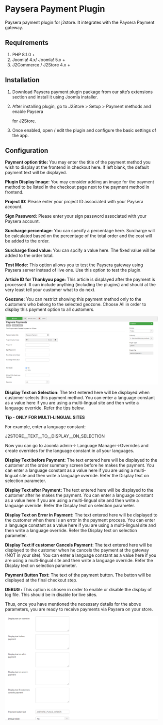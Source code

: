 # Paysera Payment Plugin

Paysera payment plugin for j2store. It integrates with the Paysera Payment gateway.

## Requirements

1. PHP 8.1.0 +
2. Joomla! 4.x/ Joomla! 5.x +
3. J2Commerce / J2Store 4.x +

## Installation <a href="#installation" id="installation"></a>

1. Download Paysera payment plugin package from our site’s extensions section and install it using Joomla installer.
2.  After installing plugin, go to J2Store > Setup > Payment methods and enable Paysera

    for J2Store.
3. Once enabled, open / edit the plugin and configure the basic settings of the app.

## Configuration <a href="#configuration" id="configuration"></a>

**Payment option title:** You may enter the title of the payment method you wish to display at the frontend in checkout here. If left blank, the default payment text will be displayed.

**Plugin Display Image:** You may consider adding an image for the payment method to be listed in the checkout page next to the payment method in frontend.

**Project ID:** Please enter your project ID associated with your Paysera account.

**Sign Password:** Please enter your sign password associated with your Paysera account.

**Surcharge percentage:** You can specify a percentage here. Surcharge will be calculated based on the percentage of the total order and the cost will be added to the order.

**Surcharge fixed value:** You can spcify a value here. The fixed value will be added to the order total.

**Test Mode:** This option allows you to test the Paysera gateway using Paysera server instead of live one. Use this option to test the plugin.

**Article ID for Thankyou page:** This article is displayed after the payment is processed. It can include anything (including the plugins) and should at the very least tell your customer what to do next.

**Geozone:** You can restrict showing this payment method only to the customers who belong to the selected geozone. Choose All in order to display this payment option to all customers.

![Paysera Payment Configuration- Image1](../.gitbook/assets/paysera-configuration-image1.png)

**Display Text on Selection:** The text entered here will be displayed when customer selects this payment method. You can ~~enter~~ a language constant as a value here if you are using a multi-lingual site and then write a language override. Refer the tips below.

**Tip - ONLY FOR MULTI-LINGUAL SITES**

For example, enter a language constant:

J2STORE\_\_TEXT\_\_TO\_\_DISPLAY\_\_ON\_SELECTION

Now you can go to Joomla admin-> Language Manager->Overrides and create overrides for the language constant in all your languages.

**Display Text before Payment:** The text entered here will be displayed to the customer at the order summary screen before he makes the payment. You can enter a language constant as a value here if you are using a multi-lingual site and then write a language override. Refer the Display text on selection parameter.

**Display Text after Payment:** The text entered here will be displayed to the customer after he makes the payment. You can enter a language constant as a value here if you are using a multi-lingual site and then write a language override. Refer the Display text on selection parameter.

**Display Text on Error in Payment:** The text entered here will be displayed to the customer when there is an error in the payment process. You can enter a language constant as a value here if you are using a multi-lingual site and then write a language override. Refer the Display text on selection parameter.

**Display Text if customer Cancels Payment:** The text entered here will be displayed to the customer when he cancels the payment at the gateway (NOT in your site). You can enter a language constant as a value here if you are using a multi-lingual site and then write a language override. Refer the Display text on selection parameter.

**Payment Button Text:** The text of the payment button. The button will be displayed at the final checkout step.

**DEBUG :** This option is chosen in order to enable or disable the display of log file. This should be in disable for live sites.

Thus, once you have mentioned the necessary details for the above parameters, you are ready to receive payments via Paysera on your store.

![Paysera Payment Configuration- Image2](../.gitbook/assets/paysera-configuration-image2.png)

